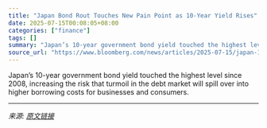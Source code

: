 ```yaml
---
title: "Japan Bond Rout Touches New Pain Point as 10-Year Yield Rises"
date: 2025-07-15T00:08:05+08:00
categories: ["finance"]
tags: []
summary: "Japan’s 10-year government bond yield touched the highest level since 2008, increasing the risk that turmoil in the debt market will spill over into higher borrowing costs for businesses and consumers"
source_url: "https://www.bloomberg.com/news/articles/2025-07-15/japan-10-year-government-bond-yield-rises-to-highest-since-2008-md3rxdv1"
---
```


Japan’s 10-year government bond yield touched the highest level since 2008, increasing the risk that turmoil in the debt market will spill over into higher borrowing costs for businesses and consumers.

---

*来源: [原文链接](https://www.bloomberg.com/news/articles/2025-07-15/japan-10-year-government-bond-yield-rises-to-highest-since-2008-md3rxdv1)*

